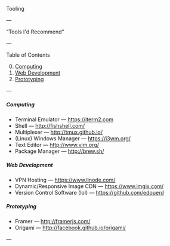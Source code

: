 Tooling

—

“Tools I'd Recommend”

—

Table of Contents

0. [Computing](#computing)
1. [Web Development](#web-development)
2. [Prototyping](#prototyping)

—

##### Computing

- Terminal Emulator — https://iterm2.com
- Shell — http://fishshell.com/
- Multiplexer — http://tmux.github.io/
- (Linux) Windows Manager — https://i3wm.org/
- Text Editor — http://www.vim.org/
- Package Manager — http://brew.sh/

##### Web Development

- VPN Hosting — https://www.linode.com/
- Dynamic/Responsive Image CDN — https://www.imgix.com/
- Version Control Software (lol) — https://github.com/edouerd

##### Prototyping

- Framer — http://framerjs.com/
- Origami — http://facebook.github.io/origami/

—
